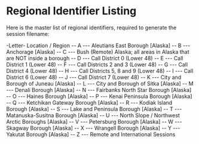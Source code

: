 # Regional Identifier Listing

Here is the master list of regional identifiers, required to generate
the session filename:

-Letter-    Location / Region
-- A ---    Aleutians East Borough [Alaska]
-- B ---    Anchorage [Alaska]
-- C ---    Bush (Remote) Alaska; all areas in Alaska that are NOT inside a borough
-- D ---    Call District 0 (Lower 48)
-- E ---    Call District 1 (Lower 48)
-- F ---    Call Districts 2 and 3 (Lower 48)
-- G ---    Call District 4 (Lower 48)
-- H ---    Call Districts 5, 8 and 9 (Lower 48)
-- I ---    Call District 6 (Lower 48)
-- J ---    Call District 7 (Lower 48)
-- K ---    City and Borough of Juneau [Alaska]
-- L ---    City and Borough of Sitka [Alaska]
-- M ---    Denali Borough [Alaska]
-- N ---    Fairbanks North Star Borough [Alaska]
-- O ---    Haines Borough [Alaska]
-- P ---    Kenai Peninsula Borough [Alaska]
-- Q ---    Ketchikan Gateway Borough [Alaska]
-- R ---    Kodiak Island Borough [Alaska]
-- S ---    Lake and Peninsula Borough [Alaska]
-- T ---    Matanuska-Susitna Borough [Alaska]
-- U ---    North Slope  / Northwest Arctic Boroughs [Alaska]
-- V ---    Petersburg Borough [Alaska]
-- W ---    Skagway Borough [Alaska]
-- X ---    Wrangell Borough [Alaska]
-- Y ---    Yakutat Borough [Alaska]
-- Z ---    Remote and International Sessions
